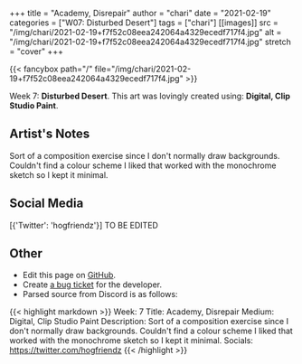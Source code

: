 +++
title =       "Academy, Disrepair"
author =      "chari"
date =        "2021-02-19"
categories =  ["W07: Disturbed Desert"]
tags =        ["chari"]
[[images]]
                      src = "/img/chari/2021-02-19+f7f52c08eea242064a4329ecedf717f4.jpg"
                      alt = "/img/chari/2021-02-19+f7f52c08eea242064a4329ecedf717f4.jpg"
                      stretch = "cover"
+++


{{< fancybox path="/" file="/img/chari/2021-02-19+f7f52c08eea242064a4329ecedf717f4.jpg" >}}


Week 7: **Disturbed Desert**. This art was lovingly created using: **Digital, Clip Studio Paint**.

## Artist's Notes

Sort of a composition exercise since I don't normally draw backgrounds. Couldn't find a colour scheme I liked that worked with the monochrome sketch so I kept it minimal.

## Social Media

[{'Twitter': 'hogfriendz'}] TO BE EDITED

## Other

- Edit this page on [GitHub](https://github.com/teaminkling/web-refresh/edit/main/blog/content/blog/chari-week-7-b2ee.md).
- Create [a bug ticket](https://github.com/teaminkling/web-refresh/issues/new?assignees=&labels=bug&template=problem-report.md&title=) for the developer.
- Parsed source from Discord is as follows:

{{< highlight markdown >}}
Week: 7
Title: Academy, Disrepair
Medium: Digital, Clip Studio Paint
Description: Sort of a composition exercise since I don't normally draw backgrounds. Couldn't find a colour scheme I liked that worked with the monochrome sketch so I kept it minimal.
Socials: https://twitter.com/hogfriendz
{{< /highlight >}}